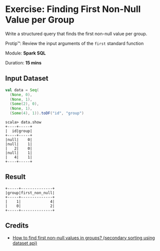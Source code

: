 # Exercise: Finding First Non-Null Value per Group

Write a structured query that finds the first non-null value per group.

Protip™: Review the input arguments of the `first` standard function

Module: **Spark SQL**

Duration: **15 mins**

## Input Dataset

```scala
val data = Seq(
  (None, 0),
  (None, 1),
  (Some(2), 0),
  (None, 1),
  (Some(4), 1)).toDF("id", "group")
```

```text
scala> data.show
+----+-----+
|  id|group|
+----+-----+
|null|    0|
|null|    1|
|   2|    0|
|null|    1|
|   4|    1|
+----+-----+
```

## Result

```text
+-----+--------------+
|group|first_non_null|
+-----+--------------+
|    1|             4|
|    0|             2|
+-----+--------------+
```

<!--
## Solution

```scala
val solution = data.groupBy('group).agg(first('id, ignoreNulls = true) as "first_non_null")
```

-->

## Credits

* [How to find first non-null values in groups? (secondary sorting using dataset api)](https://stackoverflow.com/q/42986965/1305344)
